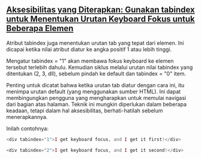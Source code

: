 ## [Aksesibilitas yang Diterapkan: Gunakan tabindex untuk Menentukan Urutan Keyboard Fokus untuk Beberapa Elemen](https://learn.freecodecamp.org/responsive-web-design/applied-accessibility/use-tabindex-to-specify-the-order-of-keyboard-focus-for-several-elements)

Atribut tabindex juga menentukan urutan tab yang tepat dari elemen. Ini dicapai ketika nilai atribut diatur ke angka positif 1 atau lebih tinggi.



Mengatur tabindex = "1" akan membawa fokus keyboard ke elemen tersebut terlebih dahulu. Kemudian siklus melalui urutan nilai tabindex yang ditentukan \(2, 3, dll\), sebelum pindah ke default dan tabindex = "0" item.



Penting untuk dicatat bahwa ketika urutan tab diatur dengan cara ini, itu menimpa urutan default \(yang menggunakan sumber HTML\). Ini dapat membingungkan pengguna yang mengharapkan untuk memulai navigasi dari bagian atas halaman. Teknik ini mungkin diperlukan dalam beberapa keadaan, tetapi dalam hal aksesibilitas, berhati-hatilah sebelum menerapkannya.



Inilah contohnya:

```php
<div tabindex="1">I get keyboard focus, and I get it first!</div>
```

```php
<div tabindex="2">I get keyboard focus, and I get it second!</div>
```



